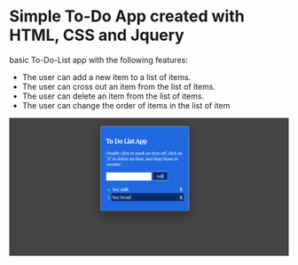 # Simple To-Do App created with HTML, CSS and Jquery


basic To-Do-List app with the following features:

- The user can add a new item to a list of items.
- The user can cross out an item from the list of items.
- The user can delete an item from the list of items.
- The user can change the order of items in the list of item

![Example screenshot](screenshot.PNG)